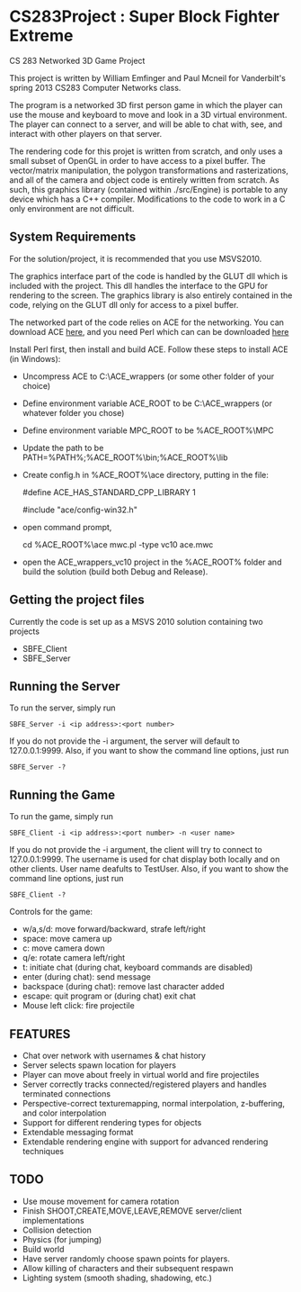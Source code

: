 CS283Project : Super Block Fighter Extreme
============

CS 283 Networked 3D Game Project

This project is written by William Emfinger and Paul Mcneil for Vanderbilt's 
spring 2013 CS283 Computer Networks class.

The program is a networked 3D first person game in which the player can use the 
mouse and keyboard to move and look in a 3D virtual environment.  The player can
connect to a server, and will be able to chat with, see, and interact with other
players on that server.  

The rendering code for this projet is written from scratch, and only uses a small
subset of OpenGL in order to have access to a pixel buffer.  The vector/matrix 
manipulation, the polygon transformations and rasterizations, and all of the 
camera and object code is entirely written from scratch.  As such, this graphics
library (contained within ./src/Engine) is portable to any device which has a C++ 
compiler.  Modifications to the code to work in a C only environment are not difficult.

System Requirements
-------------------
For the solution/project, it is recommended that you use MSVS2010.

The graphics interface part of the code is handled by the GLUT dll which is included with the project.
This dll handles the interface to the GPU for rendering to the screen.  The graphics library 
is also entirely contained in the code, relying on the GLUT dll only for access to a pixel buffer.

The networked part of the code relies on ACE for the networking.  You can download ACE
[here][acedl], and you need Perl which can can be downloaded [here][perldl]

[acedl]: http://download.dre.vanderbilt.edu
[perldl]: http://www.activestate.com/activeperl/downloads

Install Perl first, then install and build ACE.
Follow these steps to install ACE (in Windows):
 
 * Uncompress ACE to C:\ACE_wrappers (or some other folder of your choice)
 * Define environment variable ACE_ROOT to be C:\ACE_wrappers (or whatever folder you chose)
 * Define environment variable MPC_ROOT to be %ACE_ROOT%\MPC
 * Update the path to be PATH=%PATH%;%ACE_ROOT%\bin;%ACE_ROOT%\lib
 * Create config.h in %ACE_ROOT%\ace directory, putting in the file:
 
	\#define ACE_HAS_STANDARD_CPP_LIBRARY 1

	\#include "ace/config-win32.h"
	
 * open command prompt, 
 
	cd %ACE_ROOT%\ace
	mwc.pl -type vc10 ace.mwc
	
 * open the ACE_wrappers_vc10 project in the %ACE_ROOT% folder and build 
   the solution (build both Debug and Release).

Getting the project files
-------------------------
 
Currently the code is set up as a MSVS 2010 solution containing two projects
 * SBFE_Client
 * SBFE_Server

Running the Server
------------------
To run the server, simply run 
	
	SBFE_Server -i <ip address>:<port number>

If you do not provide the -i argument, the server will default to 127.0.0.1:9999.
Also, if you want to show the command line options, just run

	SBFE_Server -?

Running the Game
----------------
To run the game, simply run 
	
	SBFE_Client -i <ip address>:<port number> -n <user name>

If you do not provide the -i argument, the client will try to connect to 127.0.0.1:9999.
The username is used for chat display both locally and on other clients.  User name deafults
to TestUser. Also, if you want to show the command line options, just run

	SBFE_Client -?

Controls for the game:
 * w/a,s/d: move forward/backward, strafe left/right
 * space: move camera up
 * c: move camera down
 * q/e: rotate camera left/right
 * t: initiate chat (during chat, keyboard commands are disabled)
 * enter (during chat): send message
 * backspace (during chat): remove last character added
 * escape: quit program or (during chat) exit chat
 * Mouse left click: fire projectile
 
FEATURES
--------
 * Chat over network with usernames & chat history
 * Server selects spawn location for players
 * Player can move about freely in virtual world and fire projectiles
 * Server correctly tracks connected/registered players and handles terminated connections
 * Perspective-correct texturemapping, normal interpolation, z-buffering, and color interpolation
 * Support for different rendering types for objects
 * Extendable messaging format
 * Extendable rendering engine with support for advanced rendering techniques

TODO
----
 * Use mouse movement for camera rotation
 * Finish SHOOT,CREATE,MOVE,LEAVE,REMOVE server/client implementations
 * Collision detection
 * Physics (for jumping)
 * Build world
 * Have server randomly choose spawn points for players.
 * Allow killing of characters and their subsequent respawn
 * Lighting system (smooth shading, shadowing, etc.)
